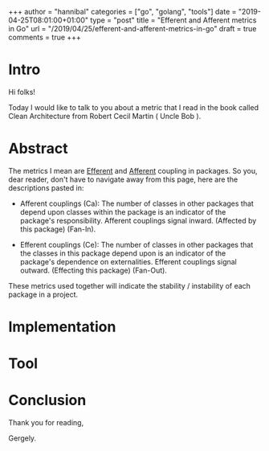 +++
author = "hannibal"
categories = ["go", "golang", "tools"]
date = "2019-04-25T08:01:00+01:00"
type = "post"
title = "Efferent and Afferent metrics in Go"
url = "/2019/04/25/efferent-and-afferent-metrics-in-go"
draft = true
comments = true
+++

# Intro

Hi folks!

Today I would like to talk to you about a metric that I read in the book called Clean Architecture from Robert Cecil Martin ( Uncle Bob ).

# Abstract

The metrics I mean are [Efferent](https://en.wikipedia.org/wiki/Software_package_metrics) and [Afferent](https://en.wikipedia.org/wiki/Software_package_metrics) coupling in packages. So you, dear reader, don't have to navigate away from this page, here are the descriptions pasted in:

- Afferent couplings (Ca): The number of classes in other packages that depend upon classes within the package is an indicator of the package's responsibility. Afferent couplings signal inward. (Affected by this package) (Fan-In).

- Efferent couplings (Ce): The number of classes in other packages that the classes in this package depend upon is an indicator of the package's dependence on externalities. Efferent couplings signal outward. (Effecting this package) (Fan-Out).

These metrics used together will indicate the stability / instability of each package in a project.

# Implementation

# Tool

# Conclusion

Thank you for reading,

Gergely.
